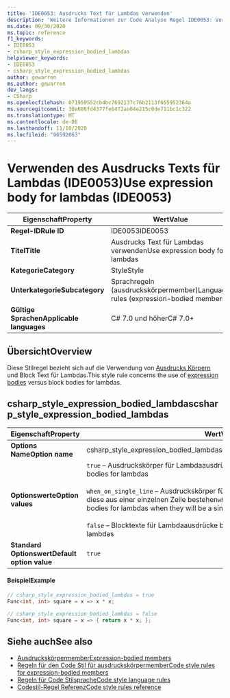 ```yaml
---
title: 'IDE0053: Ausdrucks Text für Lambdas verwenden'
description: 'Weitere Informationen zur Code Analyse Regel IDE0053: Verwenden von Ausdrucks Text für Lambdas'
ms.date: 09/30/2020
ms.topic: reference
f1_keywords:
- IDE0053
- csharp_style_expression_bodied_lambdas
helpviewer_keywords:
- IDE0053
- csharp_style_expression_bodied_lambdas
author: gewarren
ms.author: gewarren
dev_langs:
- CSharp
ms.openlocfilehash: 071959552cb4bc7692137c76b2113f665952364a
ms.sourcegitcommit: 30a686fd4377fe6472aa04e215c0de711bc1c322
ms.translationtype: MT
ms.contentlocale: de-DE
ms.lasthandoff: 11/10/2020
ms.locfileid: "96592063"
---
```

# <a name="use-expression-body-for-lambdas-ide0053"></a><span data-ttu-id="c09f0-103">Verwenden des Ausdrucks Texts für Lambdas (IDE0053)</span><span class="sxs-lookup"><span data-stu-id="c09f0-103">Use expression body for lambdas (IDE0053)</span></span>

|<span data-ttu-id="c09f0-104">Eigenschaft</span><span class="sxs-lookup"><span data-stu-id="c09f0-104">Property</span></span>|<span data-ttu-id="c09f0-105">Wert</span><span class="sxs-lookup"><span data-stu-id="c09f0-105">Value</span></span>|
|-|-|
| <span data-ttu-id="c09f0-106">**Regel-ID**</span><span class="sxs-lookup"><span data-stu-id="c09f0-106">**Rule ID**</span></span> | <span data-ttu-id="c09f0-107">IDE0053</span><span class="sxs-lookup"><span data-stu-id="c09f0-107">IDE0053</span></span> |
| <span data-ttu-id="c09f0-108">**Titel**</span><span class="sxs-lookup"><span data-stu-id="c09f0-108">**Title**</span></span> | <span data-ttu-id="c09f0-109">Ausdrucks Text für Lambdas verwenden</span><span class="sxs-lookup"><span data-stu-id="c09f0-109">Use expression body for lambdas</span></span> |
| <span data-ttu-id="c09f0-110">**Kategorie**</span><span class="sxs-lookup"><span data-stu-id="c09f0-110">**Category**</span></span> | <span data-ttu-id="c09f0-111">Style</span><span class="sxs-lookup"><span data-stu-id="c09f0-111">Style</span></span> |
| <span data-ttu-id="c09f0-112">**Unterkategorie**</span><span class="sxs-lookup"><span data-stu-id="c09f0-112">**Subcategory**</span></span> | <span data-ttu-id="c09f0-113">Sprachregeln (ausdruckskörpermember)</span><span class="sxs-lookup"><span data-stu-id="c09f0-113">Language rules (expression-bodied members)</span></span> |
| <span data-ttu-id="c09f0-114">**Gültige Sprachen**</span><span class="sxs-lookup"><span data-stu-id="c09f0-114">**Applicable languages**</span></span> | <span data-ttu-id="c09f0-115">C# 7.0 und höher</span><span class="sxs-lookup"><span data-stu-id="c09f0-115">C# 7.0+</span></span> |

## <a name="overview"></a><span data-ttu-id="c09f0-116">Übersicht</span><span class="sxs-lookup"><span data-stu-id="c09f0-116">Overview</span></span>

<span data-ttu-id="c09f0-117">Diese Stilregel bezieht sich auf die Verwendung von [Ausdrucks Körpern](../../../csharp/programming-guide/statements-expressions-operators/expression-bodied-members.md) und Block Text für Lambdas.</span><span class="sxs-lookup"><span data-stu-id="c09f0-117">This style rule concerns the use of [expression bodies](../../../csharp/programming-guide/statements-expressions-operators/expression-bodied-members.md) versus block bodies for lambdas.</span></span>

## <a name="csharp_style_expression_bodied_lambdas"></a><span data-ttu-id="c09f0-118">csharp_style_expression_bodied_lambdas</span><span class="sxs-lookup"><span data-stu-id="c09f0-118">csharp_style_expression_bodied_lambdas</span></span>

|<span data-ttu-id="c09f0-119">Eigenschaft</span><span class="sxs-lookup"><span data-stu-id="c09f0-119">Property</span></span>|<span data-ttu-id="c09f0-120">Wert</span><span class="sxs-lookup"><span data-stu-id="c09f0-120">Value</span></span>|
|-|-|
| <span data-ttu-id="c09f0-121">**Options Name**</span><span class="sxs-lookup"><span data-stu-id="c09f0-121">**Option name**</span></span> | <span data-ttu-id="c09f0-122">csharp_style_expression_bodied_lambdas</span><span class="sxs-lookup"><span data-stu-id="c09f0-122">csharp_style_expression_bodied_lambdas</span></span>
| <span data-ttu-id="c09f0-123">**Optionswerte**</span><span class="sxs-lookup"><span data-stu-id="c09f0-123">**Option values**</span></span> | <span data-ttu-id="c09f0-124">`true` – Ausdruckskörper für Lambdaausdrücke bevorzugen</span><span class="sxs-lookup"><span data-stu-id="c09f0-124">`true` - Prefer expression bodies for lambdas</span></span><br /><br /><span data-ttu-id="c09f0-125">`when_on_single_line` – Ausdruckskörper für Lambdaausdrücke bevorzugen, wenn diese aus einer einzelnen Zeile bestehen</span><span class="sxs-lookup"><span data-stu-id="c09f0-125">`when_on_single_line` - Prefer expression bodies for lambdas when they will be a single line</span></span><br /><br /><span data-ttu-id="c09f0-126">`false` – Blocktexte für Lambdaausdrücke bevorzugen</span><span class="sxs-lookup"><span data-stu-id="c09f0-126">`false` - Prefer block bodies for lambdas</span></span> |
| <span data-ttu-id="c09f0-127">**Standard Optionswert**</span><span class="sxs-lookup"><span data-stu-id="c09f0-127">**Default option value**</span></span> | `true` |

#### <a name="example"></a><span data-ttu-id="c09f0-128">Beispiel</span><span class="sxs-lookup"><span data-stu-id="c09f0-128">Example</span></span>

```csharp
// csharp_style_expression_bodied_lambdas = true
Func<int, int> square = x => x * x;

// csharp_style_expression_bodied_lambdas = false
Func<int, int> square = x => { return x * x; };
```

## <a name="see-also"></a><span data-ttu-id="c09f0-129">Siehe auch</span><span class="sxs-lookup"><span data-stu-id="c09f0-129">See also</span></span>

- [<span data-ttu-id="c09f0-130">Ausdruckskörpermember</span><span class="sxs-lookup"><span data-stu-id="c09f0-130">Expression-bodied members</span></span>](../../../csharp/programming-guide/statements-expressions-operators/expression-bodied-members.md)
- [<span data-ttu-id="c09f0-131">Regeln für den Code Stil für ausdruckskörpermember</span><span class="sxs-lookup"><span data-stu-id="c09f0-131">Code style rules for expression-bodied members</span></span>](expression-bodied-members.md)
- [<span data-ttu-id="c09f0-132">Regeln für Code Stilsprache</span><span class="sxs-lookup"><span data-stu-id="c09f0-132">Code style language rules</span></span>](language-rules.md)
- [<span data-ttu-id="c09f0-133">Codestil-Regel Referenz</span><span class="sxs-lookup"><span data-stu-id="c09f0-133">Code style rules reference</span></span>](index.md)
